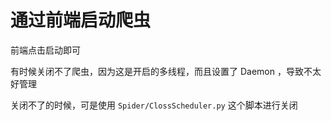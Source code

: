 # 通过前端启动爬虫

前端点击启动即可

有时候关闭不了爬虫，因为这是开启的多线程，而且设置了 Daemon ，导致不太好管理

关闭不了的时候，可是使用 `Spider/ClossScheduler.py` 这个脚本进行关闭